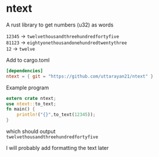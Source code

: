 # ntext

A rust library to get numbers (u32) as words

`12345` -> `twelvethousandthreehundredfortyfive`  
`81123` -> `eightyonethousandonehundredtwentythree`  
`12` -> `twelve`

Add to cargo.toml

```toml
[dependencies]
ntext = { git = "https://github.com/uttarayan21/ntext" }
```

Example program

```rust
extern crate ntext;
use ntext::to_text;
fn main() {
    println!("{}",to_text(12345));
}
```

which should output  
`twelvethousandthreehundredfortyfive`

I will probably add formatting the text later
